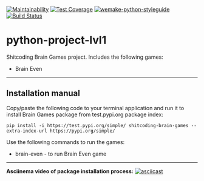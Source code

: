 [![Maintainability](https://api.codeclimate.com/v1/badges/6f06129c524c901a745f/maintainability)](https://codeclimate.com/github/shitcoding/python-project-lvl1/maintainability) [![Test Coverage](https://api.codeclimate.com/v1/badges/6f06129c524c901a745f/test_coverage)](https://codeclimate.com/github/shitcoding/python-project-lvl1/test_coverage) [![wemake-python-styleguide](https://img.shields.io/badge/style-wemake-000000.svg)](https://github.com/wemake-services/wemake-python-styleguide) [![Build Status](https://travis-ci.org/shitcoding/python-project-lvl1.svg?branch=master)](https://travis-ci.org/shitcoding/python-project-lvl1)

# python-project-lvl1
Shitcoding Brain Games project.
Includes the following games:
* Brain Even

---
## Installation manual
Copy/paste the following code to your terminal application and run it to install Brain Games package from test.pypi.org package index:

`pip install -i https://test.pypi.org/simple/ shitcoding-brain-games --extra-index-url https://pypi.org/simple/`

Use the following commands to run the games:
* brain-even - to run Brain Even game

---
**Asciinema video of package installation process:**
[![asciicast](https://asciinema.org/a/PIV7CEuDkCBcv1GniQK2j5nnQ.svg)](https://asciinema.org/a/PIV7CEuDkCBcv1GniQK2j5nnQ)